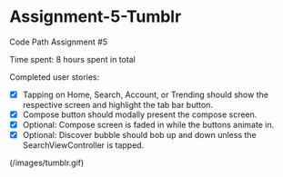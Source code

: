 # Assignment-5-Tumblr
Code Path Assignment #5

Time spent: 8 hours spent in total

Completed user stories:

* [x] Tapping on Home, Search, Account, or Trending should show the respective screen and highlight the tab bar button.
* [x] Compose button should modally present the compose screen.
* [x] Optional: Compose screen is faded in while the buttons animate in.
* [x] Optional: Discover bubble should bob up and down unless the SearchViewController is tapped.

(/images/tumblr.gif)
